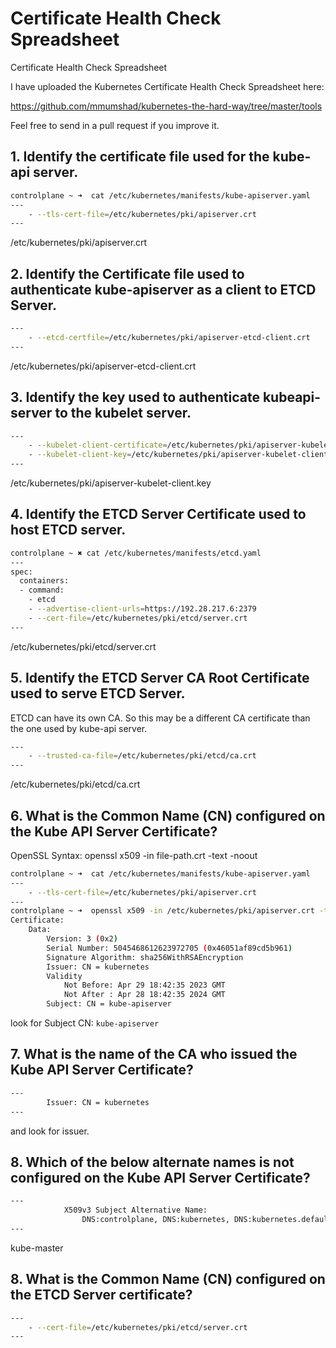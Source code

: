 # Certificate Health Check Spreadsheet
Certificate Health Check Spreadsheet

I have uploaded the Kubernetes Certificate Health Check Spreadsheet here:

https://github.com/mmumshad/kubernetes-the-hard-way/tree/master/tools

Feel free to send in a pull request if you improve it.
## 1. Identify the certificate file used for the kube-api server.

```bash
controlplane ~ ➜  cat /etc/kubernetes/manifests/kube-apiserver.yaml
---
    - --tls-cert-file=/etc/kubernetes/pki/apiserver.crt
---
```
/etc/kubernetes/pki/apiserver.crt

## 2. Identify the Certificate file used to authenticate kube-apiserver as a client to ETCD Server.
```bash
---
    - --etcd-certfile=/etc/kubernetes/pki/apiserver-etcd-client.crt
---
```
/etc/kubernetes/pki/apiserver-etcd-client.crt

## 3. Identify the key used to authenticate kubeapi-server to the kubelet server.
```bash
---
    - --kubelet-client-certificate=/etc/kubernetes/pki/apiserver-kubelet-client.crt
    - --kubelet-client-key=/etc/kubernetes/pki/apiserver-kubelet-client.key
---
```
/etc/kubernetes/pki/apiserver-kubelet-client.key

## 4. Identify the ETCD Server Certificate used to host ETCD server.
```bash
controlplane ~ ✖ cat /etc/kubernetes/manifests/etcd.yaml
---
spec:
  containers:
  - command:
    - etcd
    - --advertise-client-urls=https://192.28.217.6:2379
    - --cert-file=/etc/kubernetes/pki/etcd/server.crt
---
```
/etc/kubernetes/pki/etcd/server.crt

## 5. Identify the ETCD Server CA Root Certificate used to serve ETCD Server.

ETCD can have its own CA. So this may be a different CA certificate than the one used by kube-api server.

```bash
---
    - --trusted-ca-file=/etc/kubernetes/pki/etcd/ca.crt
---
```
/etc/kubernetes/pki/etcd/ca.crt

## 6. What is the Common Name (CN) configured on the Kube API Server Certificate?

OpenSSL Syntax: openssl x509 -in file-path.crt -text -noout

```bash
controlplane ~ ➜  cat /etc/kubernetes/manifests/kube-apiserver.yaml
---
    - --tls-cert-file=/etc/kubernetes/pki/apiserver.crt
---
controlplane ~ ➜  openssl x509 -in /etc/kubernetes/pki/apiserver.crt -text
Certificate:
    Data:
        Version: 3 (0x2)
        Serial Number: 5045468612623972705 (0x46051af89cd5b961)
        Signature Algorithm: sha256WithRSAEncryption
        Issuer: CN = kubernetes
        Validity
            Not Before: Apr 29 18:42:35 2023 GMT
            Not After : Apr 28 18:42:35 2024 GMT
        Subject: CN = kube-apiserver

```
look for Subject CN: ``kube-apiserver``

## 7. What is the name of the CA who issued the Kube API Server Certificate?
```bash
---
        Issuer: CN = kubernetes
---
```
and look for issuer.

## 8. Which of the below alternate names is not configured on the Kube API Server Certificate?


```bash
---
            X509v3 Subject Alternative Name: 
                DNS:controlplane, DNS:kubernetes, DNS:kubernetes.default, DNS:kubernetes.default.svc, DNS:kubernetes.default.svc.cluster.local, IP Address:10.96.0.1, IP Address:192.28.217.6
---               
```
kube-master

## 8. What is the Common Name (CN) configured on the ETCD Server certificate?
```bash
---
    - --cert-file=/etc/kubernetes/pki/etcd/server.crt
---
```

```bash

```

```bash

```

```bash

```

```bash

```

```bash

```

```bash
```